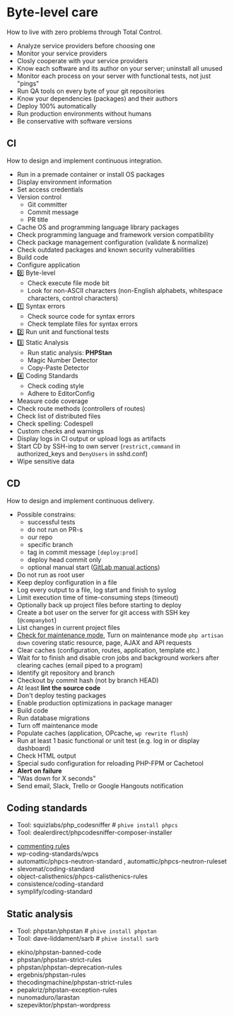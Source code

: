 # Byte-level care

How to live with zero problems through Total Control.

-   Analyze service providers before choosing one
-   Monitor your service providers
-   Closly cooperate with your service providers
-   Know each software and its author on your server; uninstall all unused
-   Monitor each process on your server with functional tests, not just "pings"
-   Run QA tools on every byte of your git repositories
-   Know your dependencies (packages) and their authors
-   Deploy 100% automatically
-   Run production environments without humans
-   Be conservative with software versions

## CI

How to design and implement continuous integration.

- Run in a premade container or install OS packages
- Display environment information
- Set access credentials
- Version control
  - Git committer
  - Commit message
  - PR title
- Cache OS and programming language library packages
- Check programming language and framework version compatibility
- Check package management configuration (validate & normalize)
- Check outdated packages and known security vulnerabilities
- Build code
- Configure application
- :zero: Byte-level
  - Check execute file mode bit
  - Look for non-ASCII characters
    (non-English alphabets, whitespace characters, control characters)
- :one: Syntax errors
  - Check source code for syntax errors
  - Check template files for syntax errors
- :two: Run unit and functional tests
- :three: Static Analysis
  - Run static analysis: **PHPStan**
  - Magic Number Detector
  - Copy-Paste Detector
- :four: Coding Standards
  - Check coding style
  - Adhere to EditorConfig
- Measure code coverage
- Check route methods (controllers of routes)
- Check list of distributed files
- Check spelling: Codespell
- Custom checks and warnings
- Display logs in CI output or upload logs as artifacts
- Start CD by SSH-ing to own server (`restrict,command` in authorized_keys and `DenyUsers` in sshd.conf)
- Wipe sensitive data

## CD

How to design and implement continuous delivery.

- Possible constrains:
  * successful tests
  * do not run on PR-s
  * our repo
  * specific branch
  * tag in commit message `[deploy:prod]`
  * deploy head commit only
  * optional manual start ([GitLab manual actions](https://gitlab.com/help/ci/yaml/README.md#manual-actions))
- Do not run as root user
- Keep deploy configuration in a file
- Log every output to a file, log start and finish to syslog
- Limit execution time of time-consuming steps (timeout)
- Optionally back up project files before starting to deploy
- Create a bot user on the server for git access with SSH key (`@companybot`)
- List changes in current project files
- [Check for maintenance mode](/webserver/laravel/Commands/IsDownForMaintenance.php),
  Turn on maintenance mode `php artisan down`
  covering static resource, page, AJAX and API requests
- Clear caches (configuration, routes, application, template etc.)
- Wait for to finish and disable cron jobs and background workers after clearing caches (email piped to a program)
- Identify git repository and branch
- Checkout by commit hash (not by branch HEAD)
- At least **lint the source code**
- Don't deploy testing packages
- Enable production optimizations in package manager
- Build code
- Run database migrations
- Turn off maintenance mode
- Populate caches (application, OPcache, `wp rewrite flush`)
- Run at least 1 basic functional or unit test (e.g. log in or display dashboard)
- Check HTML output
- Special sudo configuration for reloading PHP-FPM or Cachetool
- **Alert on failure**
- "Was down for X seconds"
- Send email, Slack, Trello or Google Hangouts notification

## Coding standards

* Tool: squizlabs/php_codesniffer # `phive install phpcs`
* Tool: dealerdirect/phpcodesniffer-composer-installer

- [commenting rules](https://github.com/squizlabs/PHP_CodeSniffer/tree/master/src/Standards/PEAR/Sniffs/Commenting)
- wp-coding-standards/wpcs
- automattic/phpcs-neutron-standard , automattic/phpcs-neutron-ruleset
- slevomat/coding-standard
- object-calisthenics/phpcs-calisthenics-rules
- consistence/coding-standard
- symplify/coding-standard

## Static analysis

* Tool: phpstan/phpstan # `phive install phpstan`
* Tool: dave-liddament/sarb # `phive install sarb`

- ekino/phpstan-banned-code
- phpstan/phpstan-strict-rules
- phpstan/phpstan-deprecation-rules
- ergebnis/phpstan-rules
- thecodingmachine/phpstan-strict-rules
- pepakriz/phpstan-exception-rules
- nunomaduro/larastan
- szepeviktor/phpstan-wordpress
